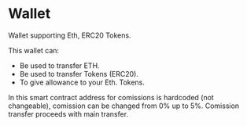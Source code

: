 # Wallet
Wallet supporting Eth, ERC20 Tokens.

This wallet can:
* Be used to transfer ETH.
* Be used to transfer Tokens (ERC20).
* To give allowance to your Eth. Tokens.

In this smart contract address for comissions is hardcoded (not changeable), comission can be changed from 0% up to 5%. Comission transfer proceeds with main transfer.

